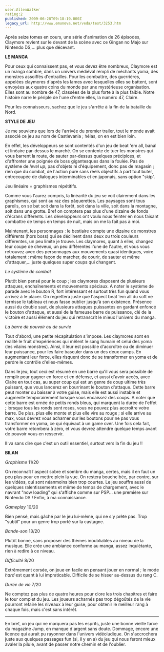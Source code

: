 ```yaml
---
user:AllenWalker
rating:2
published: 2009-06-28T09:18:19.000Z
legacy_url: http://www.emunova.net/veda/test/3253.htm
---
```

Après seize tomes en cours, une série d'animation de 26 épisodes, Claymore revient sur le devant de la scène avec ce Gingan no Majo sur Nintendo DS,... plus que décevant.  

  

**LE MANGA**  

  

Pour ceux qui connaissent pas, et vous devez être nombreux, Claymore est un manga sombre, dans un univers médiéval rempli de méchants yoma, des monstres assoiffés d'entrailles. Pour les combattre, des guerrières, appelées claymores d'après les lames avec lesquelles elles se battent, sont envoyées aux quatre coins du monde par une mystérieuse organisation. Elles sont au nombre de 47, classées de la plus forte à la plus faible. Notre histoire narre le périple de l'une d'entre elles, la numéro 47, Claire.  

Pour les connaisseurs, sachez que le jeu s'arrête à la fin de la bataille du Nord.  

  

**STYLE DE JEU**  

  

Je me souviens que lors de l'arrivée du premier trailer, tout le monde avait associé ce jeu au nom de Castlevania ; hélas, on en est bien loin.  

En effet, les développeurs se sont contentés d'un jeu de beat 'em all, banal et linéaire par-dessus le marché. On se contente de tuer les monstres qui vous barrent la route, de sauter par-dessus quelques précipices, et d'affronter une poignée de boss gigantesques dans la foulée. Pas de système de _level up_, pas d'objets ni d'équipement, donc pas de magasin ; rien que du combat, de l'action pure sans réels objectifs à part tout buter, entrecoupée de dialogues interminables et en japonais, sans option "skip".  

  

Jeu linéaire = graphismes répétitifs.  

  

Comme vous l'aurez compris, la linéarité du jeu se voit clairement dans les graphismes, qui sont au raz des pâquerettes. Les paysages sont tous pareils, on se bat soit dans la forêt, soit dans la ville, soit dans la montagne, soit dans une grotte. Bref on comptera pas plus d'une dizaine de fonds d'écrans différents. Les développeurs ont voulu nous feinter en nous faisant combattre de temps en temps de nuit, mais on me la fait pas à moi.  

Maintenant, les personnages : le bestiaire compte une dizaine de monstres différents (hors boss) qui se déclinent dans deux ou trois couleurs différentes, un peu limite je trouve. Les claymores, quant à elles, changez leur coupe de cheveux, un peu différentes l'une de l'autre, et vous vous retrouvez avec des personnages aux mouvements quasi identiques, voire totalement : même façon de marcher, de courir, de sauter et même d'attaquer,... juste quelques super coups qui changent.  

  

_Le système de combat_  

  

Plutôt bien pensé pour le coup ; les claymores disposent de plusieurs attaques, enchaînements et mouvements spéciaux. A noter le système de parade avec le bouton R, fort intéressant et surtout très fun quand vous arrivez à le placer. On regrettera juste que l'aspect beat 'em all du soft ne ternisse le tableau et nous fasse oublier jusqu'à son existence. Présence aussi du double saut, de plusieurs attaques puissantes en gardant enfoncé le bouton d'attaque, et aussi de la fameuse barre de puissance, clé de la victoire et aussi élément du jeu qui retranscrit le mieux l'univers du manga.  

  

_La barre de pouvoir ou de survie_  

  

Tout d'abord, une petite récapitulation s'impose. Les claymores sont en réalité le fruit d'expériences qui mêlent le sang humain et celui des yoma (les vilains monstres). Ainsi, il leur est possible d'accroître ou de diminuer leur puissance, pour les faire basculer dans un des deux camps. En augmentant leur force, elles risquent donc de se transformer en yoma et de perdre le contrôle d'elles-mêmes.  

Dans le jeu, tout ceci est résumé en une barre qu'il vous sera possible de remplir pour gagner en force et en défense, et aussi d'avoir accès, avec Claire en tout cas, au super coup qui est un genre de coup ultime très puissant, que vous lancerez en bourrinant le bouton d'attaque. Cette barre peut monter ou baisser à votre guise, mais elle est aussi instable et augmente temporairement lorsque vous encaissez des coups. A noter que cette barre est ornée de petits ronds bleus, qui marquent la durée de l'effet ; lorsque tous les ronds sont roses, vous ne pouvez plus accroître votre barre. De plus, plus elle monte et plus elle vire au rouge ; si elle arrive au max, vous devrez vous acharner sur les boutons pour ne pas vous transformer en yoma, ce qui équivaut à un game over. Une fois cela fait, votre barre retombera à zéro, et vous devrez attendre quelque temps avant de pouvoir vous en resservir.  

Il va sans dire que c'est un outil essentiel, surtout vers la fin du jeu !!  

  

**BILAN**  

  

_Graphisme_ 11/20  

  

On reconnaît l'aspect sobre et sombre du manga, certes, mais il en faut un peu plus pour en mettre plein la vue. On restera bouche bée, par contre, sur les vidéos, qui sont néanmoins bien trop courtes. Le jeu souffre aussi de quelques ralentissements et même de temps de chargement, avec le navrant "now loading" qui s'affiche comme sur PSP... une première sur Nintendo DS ! Enfin, à ma connaissance.  

  

_Gameplay_ 10/20  

  

Bien pensé, mais gâché par le jeu lui-même, qui ne s'y prête pas. Trop "subtil" pour un genre trop porté sur la castagne.  

  

_Bande-son_ 13/20  

  

Plutôt bonne, sans proposer des thèmes inoubliables au niveau de la musique. Elle crée une ambiance conforme au manga, assez inquiétante, rien à redire à ce niveau.  

  

_Difficulté_ 8/20  

  

Extrêmement corsée, on joue en facile en pensant jouer en normal ; le mode _hard_ est quant à lui impraticable. Difficile de se hisser au-dessus du rang C.  

  

_Durée de vie_ 7/20  

  

Ne comptez pas plus de quatre heures pour clore les trois chapitres et faire le tour complet du jeu. Les joueurs acharnés pas trop dégoûtés de la vie pourront refaire les niveaux à leur guise, pour obtenir le meilleur rang à chaque fois, mais c'est sans intérêt.  

  

---------------------------------------------  

  

En bref, un jeu qui ne marquera pas les esprits, juste une bonne vieille farce du magazine Jump, en manque d'argent sans doute. Dommage, encore une licence qui aurait pu rayonner dans l'univers vidéoludique. On s'accrochera juste aux quelques passages fun (si, il y en a) du jeu qui nous feront mieux avaler la pilule, avant de passer notre chemin et de l'oublier.
